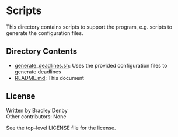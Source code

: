 # Scripts

This directory contains scripts to support the program, e.g. scripts to generate
the configuration files.

## Directory Contents

* [generate_deadlines.sh](generate_deadlines.sh): Uses the provided
  configuration files to generate deadlines
* [README.md](README.md): This document

## License

Written by Bradley Denby  
Other contributors: None

See the top-level LICENSE file for the license.
